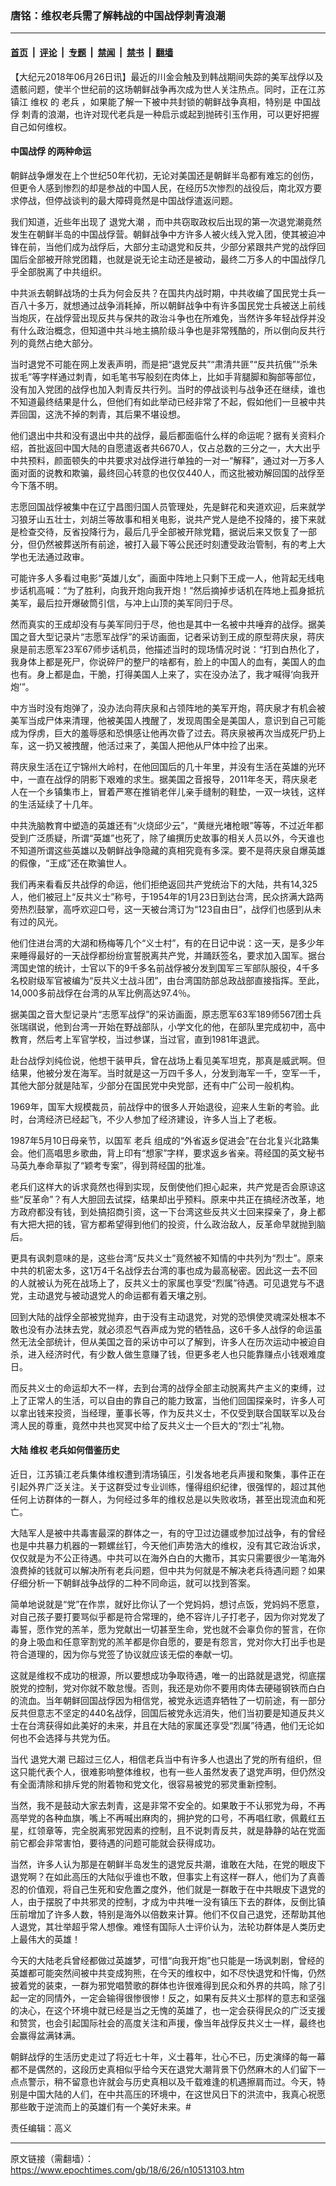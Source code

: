 ### 唐铭：维权老兵需了解韩战的中国战俘刺青浪潮

---

#### [首页](../../../..?n10513103) &nbsp;|&nbsp; [评论](../../../../../epoch-comment?n10513103) &nbsp;|&nbsp; [专题](../../../../../epoch-special?n10513103) &nbsp;|&nbsp; [禁闻](../../../../../epoch-news?n10513103) &nbsp;|&nbsp; [禁书](../../../../../books?n10513103) &nbsp;|&nbsp; [翻墙](https://github.com/gfw-breaker/nogfw/blob/master/README.md?n10513103)


<div class="post_content" id="artbody" itemprop="articleBody">
 <!-- article content begin -->
 <p>
  【大纪元2018年06月26日讯】最近的川金会触及到韩战期间失踪的美军战俘以及遗骸问题，使半个世纪前的这场朝鲜战争再次成为世人关注热点。同时，正在江苏镇江
  <ok href="https://www.epochtimes.com/gb/tag/%E7%BB%B4%E6%9D%83.html">
   维权
  </ok>
  的
  <ok href="https://www.epochtimes.com/gb/tag/%E8%80%81%E5%85%B5.html">
   老兵
  </ok>
  ，如果能了解一下被中共封锁的朝鲜战争真相，特别是
  <ok href="https://www.epochtimes.com/gb/tag/%E4%B8%AD%E5%9B%BD%E6%88%98%E4%BF%98.html">
   中国战俘
  </ok>
  刺青的浪潮，也许对现代老兵是一种启示或起到抛砖引玉作用，可以更好把握自己如何维权。
 </p>
 <h4>
  <ok href="https://www.epochtimes.com/gb/tag/%E4%B8%AD%E5%9B%BD%E6%88%98%E4%BF%98.html">
   中国战俘
  </ok>
  的两种命运
 </h4>
 <p>
  朝鲜战争爆发在上个世纪50年代初，无论对美国还是朝鲜半岛都有难忘的创伤，但更令人感到惨烈的却是参战的中国人民，在经历5次惨烈的战役后，南北双方要求停战，但停战谈判的最大障碍竟然是中国战俘遣返问题。
 </p>
 <p>
  我们知道，近些年出现了
  <ok href="https://www.epochtimes.com/gb/tag/%E9%80%80%E5%85%9A%E5%A4%A7%E6%BD%AE.html">
   退党大潮
  </ok>
  ，而中共窃取政权后出现的第一次退党潮竟然发生在朝鲜半岛的中国战俘营。朝鲜战争中方许多人被火线入党入团，使其被迫冲锋在前，当他们成为战俘后，大部分主动退党和反共，少部分紧跟共产党的战俘回国后全部被开除党团籍，也就是说无论主动还是被动，最终二万多人的中国战俘几乎全部脱离了中共组织。
 </p>
 <p>
  中共派去朝鲜战场的士兵为何会反共？在国共内战时期，中共收编了国民党士兵一百八十多万，就想通过战争消耗掉，所以朝鲜战争中有许多国民党士兵被送上前线当炮灰，在战俘营出现反共与保共的政治斗争也在所难免，当然许多年轻战俘并没有什么政治概念，但知道中共斗地主搞阶级斗争也是非常残酷的，所以倒向反共行列的竟然占绝大部分。
 </p>
 <p>
  当时退党不可能在网上发表声明，而是把“退党反共”“肃清共匪”“反共抗俄”“杀朱拔毛”等字样通过刺青，如毛笔书写般刻在肉体上，比如手背腿脚和胸部等部位，没有加入党团的战俘也加入刺青反共行列。当时的停战谈判与战争还在继续，谁也不知道最终结果是什么，但他们有如此举动已经非常了不起，假如他们一旦被中共弄回国，这洗不掉的刺青，其后果不堪设想。
 </p>
 <p>
  他们退出中共和没有退出中共的战俘，最后都面临什么样的命运呢？据有关资料介绍，首批返回中国大陆的自愿遣返者共6670人，仅占总数的三分之一，大大出乎中共预料，颜面顿失的中共要求对战俘进行单独的一对一“解释”，通过对一万多人面对面的说教和欺骗，最终回心转意的也仅仅440人，而这批被劝解回国的战俘至今下落不明。
 </p>
 <p>
  志愿回国战俘被集中在辽宁昌图归国人员管理处，先是鲜花和夹道欢迎，后来就学习狼牙山五壮士，刘胡兰等故事和相关电影，说共产党人是绝不投降的，接下来就是检查交待，反省投降行为，最后几乎全部被开除党籍，据说后来又恢复了一部分，但仍然被葬送所有前途，被打入最下等公民还时刻遭受政治管制，有的考上大学也无法通过政审。
 </p>
 <p>
  可能许多人多看过电影“英雄儿女”，画面中阵地上只剩下王成一人，他背起无线电步话机高喊：“为了胜利，向我开炮向我开炮！”然后摘掉步话机在阵地上孤身抵抗美军，最后拉开爆破筒引信，与冲上山顶的美军同归于尽。
 </p>
 <p>
  然而真实的王成却没有与美军同归于尽，他也是其中一名被中共唾弃的战俘。据美国之音大型记录片“志愿军战俘”的采访画面，记者采访到王成的原型蒋庆泉，蒋庆泉是前志愿军23军67师步话机员，他描述当时的现场情况时说：“打到白热化了，我身体上都是死尸，你说碎尸的整尸的啥都有，脸上的中国人的血有，美国人的血也有。身上都是血，干脆，打得美国人上来了，实在没办法了，我才喊得‘向我开炮’”。
 </p>
 <p>
  中方当时没有炮弹了，没办法向蒋庆泉和占领阵地的美军开炮，蒋庆泉才有机会被美军当成尸体来清理，他被美国人拽醒了，发现周围全是美国人，意识到自己可能成为俘虏，巨大的羞辱感和恐惧感让他再次昏了过去。蒋庆泉被再次当成死尸扔上车，这一扔又被拽醒，他活过来了，美国人把他从尸体中捡了出来。
 </p>
 <p>
  蒋庆泉生活在辽宁锦州大岭村，在他回国后的几十年里，并没有生活在英雄的光环中，一直在战俘的阴影下艰难的求生。据美国之音报导，2011年冬天，蒋庆泉老人在一个乡镇集市上，冒着严寒在推销老伴儿亲手缝制的鞋垫，一双一块钱，这样的生活延续了十几年。
 </p>
 <p>
  中共洗脑教育中塑造的英雄还有“火烧邱少云”，“黄继光堵枪眼”等等，不过近年都受到广泛质疑，所谓“英雄”也死了，除了编撰历史故事的相关人员以外，今天谁也不知道所谓这些英雄以及朝鲜战争隐藏的真相究竟有多深。要不是蒋庆泉自爆英雄的假像，“王成”还在欺骗世人。
 </p>
 <p>
  我们再来看看反共战俘的命运，他们拒绝返回共产党统治下的大陆，共有14,325人，他们被冠上“反共义士”称号，于1954年的1月23日到达台湾，民众挤满大路两旁热烈鼓掌，高呼欢迎口号，这一天被台湾订为“123自由日”，战俘们也感到从未有过的风光。
 </p>
 <p>
  他们住进台湾的大湖和杨梅等几个“义士村”，有的在日记中说：这一天，是多少年来睡得最好的一天战俘都纷纷宣誓脱离共产党，并踊跃签名，要求加入国军。据台湾国史馆的统计，士官以下的9千多名前战俘被分发到国军三军部队服役，4千多名校尉级军官被编为“反共义士战斗团”，由台湾国防部总政战部直接指挥。至此，14,000多前战俘在台湾的从军比例高达97.4％。
 </p>
 <p>
  据美国之音大型记录片“志愿军战俘”的采访画面，原志愿军63军189师567团士兵张瑞祺说，他到台湾一开始在野战部队，小学文化的他，在部队里完成初中，高中教育，然后考上军官学校，当过参谋，当过官，直到1981年退武。
 </p>
 <p>
  赴台战俘刘纯俭说，他想干装甲兵，曾在战场上看见美军坦克，那真是威武啊。但结果，他被分发在海军。当时就是这一万四千多人，分发到海军一千，空军一千，其他大部分就是陆军，少部分在国民党中央党部，还有中广公司一般机构。
 </p>
 <p>
  1969年，国军大规模裁员，前战俘中的很多人开始退役，迎来人生新的考验。此时，台湾经济已经起飞，不少人参加了经济建设，许多人当上了老板。
 </p>
 <p>
  1987年5月10日母亲节，以国军
  <ok href="https://www.epochtimes.com/gb/tag/%E8%80%81%E5%85%B5.html">
   老兵
  </ok>
  组成的“外省返乡促进会”在台北复兴北路集会。他们高唱思乡歌曲，背上印有“想家”字样，要求返乡省亲。蒋经国的英文秘书马英九奉命草拟了“颖考专案”，得到蒋经国的批准。
 </p>
 <p>
  老兵们这样大的诉求竟然也得到实现，反倒使他们担心起来，共产党是否会原谅这些“反革命”？有人大胆回去试探，结果却出乎预料。原来中共正在搞经济改革，地方政府都没有钱，到处搞招商引资，这一下台湾这些反共义士回来探亲了，身上都有大把大把的钱，官方都希望得到他们的投资，什么政治敌人，反革命早就抛到脑后。
 </p>
 <p>
  更具有讽刺意味的是，这些台湾“反共义士”竟然被不知情的中共列为“烈士”。原来中共的机密太多，这1万4千名战俘去台湾的事也成为最高秘密。因此这一去不回的人就被认为死在战场上了，反共义士的家属也享受“烈属”待遇。可见退党与不退党，主动退党与被动退党人的命运都有着天壤之别。
 </p>
 <p>
  回到大陆的战俘全部被党抛弃，由于没有主动退党，对党的恐惧使灵魂深处根本不敢也没有办法抹去党，就必须忍气吞声成为党的牺牲品，这6千多人战俘的命运虽然无法全部统计，但从美国之音的采访中可以了解到，许多人在历次运动中被迫自杀，进入经济时代，有少数人做生意赚了钱，但更多老人也只能靠赚点小钱艰难度日。
 </p>
 <p>
  而反共义士的命运却大不一样，去到台湾的战俘全部主动脱离共产主义的束缚，过上了正常人的生活，可以自由的靠自己的能力致富，当他们回国探亲时，许多人可以拿出钱来投资，当经理，董事长等，作为反共义士，不仅受到联合国联军以及台湾人民的尊重，竟然中共也冥冥中给了反共义士一个巨大的“烈士”礼物。
 </p>
 <h4>
  大陆
  <ok href="https://www.epochtimes.com/gb/tag/%E7%BB%B4%E6%9D%83.html">
   维权
  </ok>
  老兵如何借鉴历史
 </h4>
 <p>
  近日，江苏镇江老兵集体维权遭到清场镇压，引发各地老兵声援和聚集，事件正在引起外界广泛关注。关于这群受过专业训练，懂得组织纪律，很强悍的，超过其他任何上访群体的一群人，为何经过多年的维权总是以失败收场，甚至出现流血和死亡。
 </p>
 <p>
  大陆军人是被中共毒害最深的群体之一，有的守卫过边疆或参加过战争，有的曾经也是中共暴力机器的一颗螺丝钉，今天他们声势浩大的维权，没有其它政治诉求，仅仅就是为不公正待遇。中共可以在海外白白的大撒币，其实只需要很少一笔海外浪费掉的钱就可以解决所有老兵问题，但中共为何就是不解决老兵待遇问题？如果仔细分析一下朝鲜战争战俘的二种不同命运，就可以找到答案。
 </p>
 <p>
  简单地说就是“党”在作祟，就好比你认了一个党妈妈，想讨点饭，党妈妈不愿意，对自己孩子要打要骂似乎都是符合常理的，绝不容许儿子打老子，因为你对党发了毒誓，愿作党的羔羊，愿为党献出一切甚至生命，党也就不会辜负你的誓言，在你的身上吸血和任意宰割党的羔羊都是你自愿的，要是有怨言，党对你大打出手也是符合道理的，因为你与党签了协议就应该无偿的奉献一切。
 </p>
 <p>
  这就是维权不成功的根源，所以要想成功争取待遇，唯一的出路就是退党，彻底摆脱党的控制，党对你就不敢怠慢。否则，我还是劝你不要用肉体去硬碰钢铁而白白的流血。当年朝鲜回国战俘因为相信党，被党永远遗弃牺牲了一切前途，有一部分反共但意志不坚定的440名战俘，回国后被党永远消失，他们当初要是知道反共义士在台湾获得如此美好的未来，并且在大陆的家属还享受“烈属”待遇，他们无论如何也不会选择与共党为伍。
 </p>
 <p>
  当代
  <ok href="https://www.epochtimes.com/gb/tag/%E9%80%80%E5%85%9A%E5%A4%A7%E6%BD%AE.html">
   退党大潮
  </ok>
  已超过三亿人，相信老兵当中有许多人也退出了党的所有组织，但这只能代表个人，很难影响整体维权，也有一些人虽然发表了退党声明，但仍然没有全面清除和排斥党的附着物和党文化，很容易被党的邪灵重新控制。
 </p>
 <p>
  当然，我不是鼓动大家去刺青，这是非常不安全的。如果敢于不认邪党为母，不再高举党的各种血旗，嘴上不再喊出麻肉的，拥护党的口号，不再唱红歌，佩戴红五星，红领章等，完全脱离邪党因素的控制，且不说刺青反共，就是静静的站在党面前它都会非常害怕，要待遇的问题可能就会获得成功。
 </p>
 <p>
  当然，许多人认为那是在朝鲜半岛发生的退党反共潮，谁敢在大陆，在党的眼皮下退党啊？在如此高压的大陆似乎谁也不敢，但事实上有这样一群人，他们为了真善忍的价值观，将自己生死和安危置之度外，他们就是一群敢于在中共眼皮下退党的人，由于摆脱了中共邪灵的控制，才成为中共唯一没有镇压下去的群体，反倒比镇压前增加了许多人数，特别是海外以倍数来计算。他们不仅自己退党，还帮助其他人退党，其壮举超乎常人想像。难怪有国际人士评价认为，法轮功群体是人类历史上最伟大的英雄！
 </p>
 <p>
  今天的大陆老兵曾经都做过英雄梦，可惜“向我开炮”也只能是一场讽刺剧，曾经的英雄都可能突然间被中共变成狗熊，在今天的维权中，如不尽快退党和忏悔，仍然披着党的装束，一群为邪党唱赞歌的群体也许很难得到民众和外界的共鸣，除了引起一定的同情外，一定会输得很惨很惨！反之，如果有反共义士那样的意志和坚强的决心，在这个环境中就已经是当之无愧的英雄了，也一定会获得民众的广泛支援和赞赏，也会引起国际社会的高度关注和声援，像当年战俘反共义士一样，最终也会赢得盆满钵满。
 </p>
 <p>
  朝鲜战俘的生活历史走过了将近七十年，义士暮年，壮心不已，历史演绎的每一幕都不是偶然的，这段历史真相似乎给今天在退党大潮背景下仍然麻木的人们留下一点点警示，稍不留意也许就会与历史真相以及千载难逢的机遇擦肩而过。今天，特别是中国大陆的人们，在中共高压的环境中，在这世风日下的洪流中，我真心祝愿那些敢于逆流而上的英雄们有一个美好未来。#
 </p>
 <p>
  责任编辑：高义
 </p>
 <!-- article content end -->
 <div id="below_article_ad">
 </div>
</div>


---

原文链接（需翻墙）：https://www.epochtimes.com/gb/18/6/26/n10513103.htm